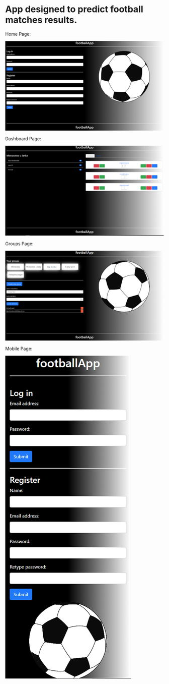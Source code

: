 # App designed to predict football matches results. 

Home Page:

![alt text](https://raw.githubusercontent.com/Niedzwiedzki/footballApp/master/client/src/images/home.PNG)

Dashboard Page:

![alt text](https://raw.githubusercontent.com/Niedzwiedzki/footballApp/master/client/src/images/dashboard.PNG)

Groups Page:

![alt text](https://raw.githubusercontent.com/Niedzwiedzki/footballApp/master/client/src/images/groups.PNG)

Mobile Page:

![alt text](https://raw.githubusercontent.com/Niedzwiedzki/footballApp/master/client/src/images/mobile.PNG)
